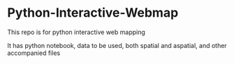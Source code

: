 # Python-Interactive-Webmap
This repo is for python interactive web mapping

It has python notebook, data to be used, both spatial and aspatial, and other accompanied files
